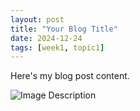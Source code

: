 ```yaml
---
layout: post
title: "Your Blog Title"
date: 2024-12-24
tags: [week1, topic1]
---
```


Here's my blog post content.

![Image Description](/thinkspace-kernel/assets/images/your-image.jpg)